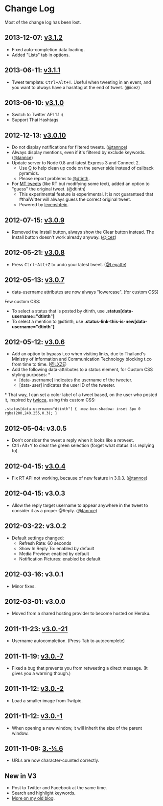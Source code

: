 # Change Log

Most of the change log has been lost.

## 2013-12-07: [v3.1.2](https://twitter.com/dtinth/status/409016259247104000)

- Fixed auto-completion data loading.
- Added "Lists" tab in options.

## 2013-06-11: [v3.1.1](https://twitter.com/dtinth/status/344145687707009026)

- Tweet template: <kbd>Ctrl+Alt+T</kbd>. Useful when tweeting in an event, and you want to always have a hashtag at the end of tweet. (@icez)

## 2013-06-10: [v3.1.0](https://twitter.com/dtinth/status/344090565631164417)

- Switch to Twitter API 1.1 :(
- Support Thai Hashtags

## 2012-12-13: [v3.0.10](https://twitter.com/dtinth/status/279223189689745411)

- Do not display notifications for filtered tweets. ([@tannce](https://twitter.com/tannce/status/249839873123577857))
- Always display mentions, even if it's filtered by exclude keywords. ([@tannce](https://twitter.com/tannce/status/249868423604092928))
- Update server to Node 0.8 and latest Express 3 and Connect 2.
  - Use [Q](https://github.com/kriskowal/q) to help clean up code on the server side instead of callback pyramids.
  - Please report problems to [@dtinth](https://twitter.com/dtinth).
- For [MT tweets](https://twitter.com/dtinth/status/279138453344641024) (like RT but modifying some text), added an option to "guess" the original tweet. (@dtinth)
  - This experimental feature is experimental. It is not guaranteed that #thaiWitter will always guess the correct original tweet.
  - Powered by [levenshtein](https://npmjs.org/package/levenshtein).

## 2012-07-15: [v3.0.9](https://twitter.com/dtinth/status/224531047252099072)

- Removed the Install button, always show the Clear button instead. The Install button doesn't work already anyway. ([@icez](https://twitter.com/icez/status/224181511925137408))

## 2012-05-21: [v3.0.8](https://twitter.com/dtinth/status/204514630209511425)

- Press <kbd>Ctrl+Alt+Z</kbd> to undo your latest tweet. ([@Legatte](https://twitter.com/#!/dtinth/status/203495358813323264))

## 2012-05-13: [v3.0.7](https://twitter.com/dtinth/status/201692453915467776)

- data-username attributes are now always "lowercase". (for custom CSS)

Few custom CSS:

- To select a status that is posted by dtinth, use **.status[data-username="dtinth"]**
- To select a mention to @dtinth, use **.status-link-this-is-new[data-username="dtinth"]**

## 2012-05-12: [v3.0.6](https://twitter.com/dtinth/status/201191092954202112)

- Add an option to bypass t.co when visiting links, due to Thailand's Ministry of Information and Communication Technology blocking t.co from time to time. ([@LXZE](https://twitter.com/LXZE/status/200958873992040448))
- Add the following data-attributes to a status element, for Custom CSS styling purposes: *
  - [data-username] indicates the username of the tweeter.
  - [data-user] indicates the user ID of the tweeter.

\* That way, I can set a color label of a tweet based, on the user who posted it, inspired by [twicca](https://play.google.com/store/apps/details?id=jp.r246.twicca&hl=en), using this custom CSS:

    .status[data-username="dtinth"] { -moz-box-shadow: inset 3px 0 rgba(200,240,255,0.3); }

## 2012-05-04: v3.0.5

- Don't consider the tweet a reply when it looks like a retweet.
- Ctrl+Alt+Y to clear the green selection (forget what status it is replying to).

## 2012-04-15: [v3.0.4](https://twitter.com/dtinth/status/191557844829614080)

- Fix RT API not working, because of new feature in 3.0.3. ([@tannce](https://twitter.com/#!/tannce/status/191552651337543680))

## 2012-04-15: v3.0.3

- Allow the reply target username to appear anywhere in the tweet to consider it as a proper @Reply. ([@tannce](https://twitter.com/tannce/status/191404351712010240))

## 2012-03-22: v3.0.2

- Default settings changed:
  - Refresh Rate: 60 seconds
  - Show In Reply To: enabled by default
  - Media Preview: enabled by default
  - Notification Pictures: enabled be default

## 2012-03-16: v3.0.1

- Minor fixes.

## 2012-03-01: v3.0.0

- Moved from a shared hosting provider to become hosted on Heroku.

## 2011-11-23: [v3.0.-21](https://twitter.com/dtinth/status/139386498167480320)

- Username autocompletion. (Press Tab to autocomplete)

## 2011-11-19: [v3.0.-7](https://twitter.com/dtinth/status/137931079637151745)

- Fixed a bug that prevents you from retweeting a direct message. (It gives you a warning though.)

## 2011-11-12: [v3.0.-2](https://twitter.com/dtinth/status/135401102064623616)

- Load a smaller image from Twitpic.

## 2011-11-12: [v3.0.-1](https://twitter.com/dtinth/status/135334646840967168)

- When opening a new window, it will inherit the size of the parent window.

## 2011-11-09: [3.-¼.6](https://twitter.com/dtinth/status/134235159250731008)

- URLs are now character-counted correctly.

## New in V3

- Post to Twitter and Facebook at the same time.
- Search and highlight keywords.
- [More on my old blog](http://me.dt.in.th/page/thaiWitter3Preview).
